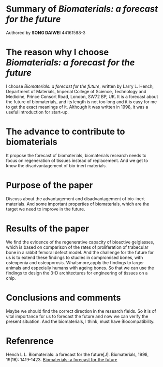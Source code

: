 # Summary of *Biomaterials: a forecast for the future*
Authored by **SONG DAIWEI** 44161588-3

# The reason why I choose *Biomaterials: a forecast for the future*
I choose *Biomaterials: a forecast for the future*, written by Larry L. Hench, Department of Materials, Imperial College of Science, Technology and Medicine, Prince Consort Road, London, SW72 BP, UK.
It is a forecast about the future of biomaterials, and its length is not too long and it is easy for me to get the exact meanings of it. Although it was written in 1998, it was a useful introduction for start-up.



# The advance to contribute to biomaterials
It propose the forecast of biomaterials, biomaterials research needs to focus on regeneration of tissues instead of replacement. And we get to know the disadvantagement of bio-inert materials.

# Purpose of the paper
Discuss about the advantagement and disadvantagement of bio-inert materials. And some important properties of biomaterials, which are the target we need to improve in the future.


# Results of the paper  
We find the evidence of the regenerative capacity of bioactive gelglasses, which is based on comparison of the rates of proliferation of trabecular bone in a rabbit femoral defect model. And the challenge for the future for us is to extend these findings to studies in compromised bones, with osteopenia and osteoporosis. Whatsmore,apply the findings to larger animals and especially humans with ageing bones. So that we can use the findings to design the 3-D architectures for engineering of tissues on a chip.

# Conclusions and comments
Maybe we should find the correct direction in the research fields. So it is of vital importance for us to forecast the future and now we can verify the present situation. And the biomaterials, I think, must have Biocompatibility.


# Refenrence


Hench L L. Biomaterials: a forecast for the future[J]. Biomaterials, 1998, 19(16): 1419-1423.
[Biomaterials: a forecast for the future](http://www.sciencedirect.com/science/article/pii/S0142961298001331)